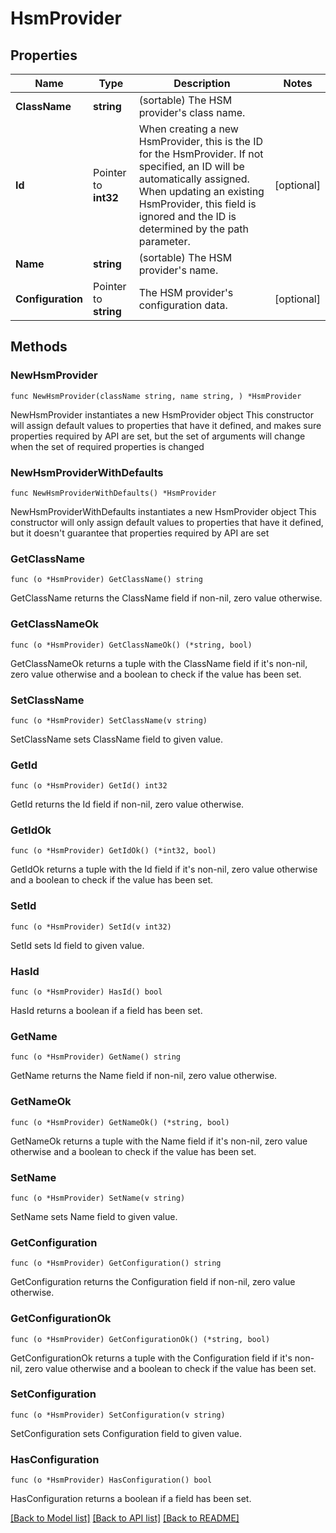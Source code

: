 # HsmProvider

## Properties

Name | Type | Description | Notes
------------ | ------------- | ------------- | -------------
**ClassName** | **string** | (sortable) The HSM provider&#39;s class name. | 
**Id** | Pointer to **int32** | When creating a new HsmProvider, this is the ID for the HsmProvider. If not specified, an ID will be automatically assigned. When updating an existing HsmProvider, this field is ignored and the ID is determined by the path parameter. | [optional] 
**Name** | **string** | (sortable) The HSM provider&#39;s name. | 
**Configuration** | Pointer to **string** | The HSM provider&#39;s configuration data. | [optional] 

## Methods

### NewHsmProvider

`func NewHsmProvider(className string, name string, ) *HsmProvider`

NewHsmProvider instantiates a new HsmProvider object
This constructor will assign default values to properties that have it defined,
and makes sure properties required by API are set, but the set of arguments
will change when the set of required properties is changed

### NewHsmProviderWithDefaults

`func NewHsmProviderWithDefaults() *HsmProvider`

NewHsmProviderWithDefaults instantiates a new HsmProvider object
This constructor will only assign default values to properties that have it defined,
but it doesn't guarantee that properties required by API are set

### GetClassName

`func (o *HsmProvider) GetClassName() string`

GetClassName returns the ClassName field if non-nil, zero value otherwise.

### GetClassNameOk

`func (o *HsmProvider) GetClassNameOk() (*string, bool)`

GetClassNameOk returns a tuple with the ClassName field if it's non-nil, zero value otherwise
and a boolean to check if the value has been set.

### SetClassName

`func (o *HsmProvider) SetClassName(v string)`

SetClassName sets ClassName field to given value.


### GetId

`func (o *HsmProvider) GetId() int32`

GetId returns the Id field if non-nil, zero value otherwise.

### GetIdOk

`func (o *HsmProvider) GetIdOk() (*int32, bool)`

GetIdOk returns a tuple with the Id field if it's non-nil, zero value otherwise
and a boolean to check if the value has been set.

### SetId

`func (o *HsmProvider) SetId(v int32)`

SetId sets Id field to given value.

### HasId

`func (o *HsmProvider) HasId() bool`

HasId returns a boolean if a field has been set.

### GetName

`func (o *HsmProvider) GetName() string`

GetName returns the Name field if non-nil, zero value otherwise.

### GetNameOk

`func (o *HsmProvider) GetNameOk() (*string, bool)`

GetNameOk returns a tuple with the Name field if it's non-nil, zero value otherwise
and a boolean to check if the value has been set.

### SetName

`func (o *HsmProvider) SetName(v string)`

SetName sets Name field to given value.


### GetConfiguration

`func (o *HsmProvider) GetConfiguration() string`

GetConfiguration returns the Configuration field if non-nil, zero value otherwise.

### GetConfigurationOk

`func (o *HsmProvider) GetConfigurationOk() (*string, bool)`

GetConfigurationOk returns a tuple with the Configuration field if it's non-nil, zero value otherwise
and a boolean to check if the value has been set.

### SetConfiguration

`func (o *HsmProvider) SetConfiguration(v string)`

SetConfiguration sets Configuration field to given value.

### HasConfiguration

`func (o *HsmProvider) HasConfiguration() bool`

HasConfiguration returns a boolean if a field has been set.


[[Back to Model list]](../README.md#documentation-for-models) [[Back to API list]](../README.md#documentation-for-api-endpoints) [[Back to README]](../README.md)


